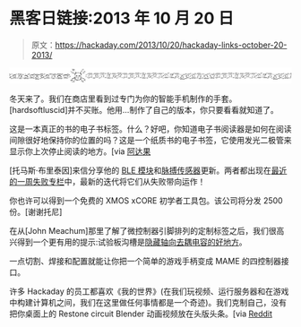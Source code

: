 # 黑客日链接:2013 年 10 月 20 日

> 原文：<https://hackaday.com/2013/10/20/hackaday-links-october-20-2013/>

![hackaday-links-chain](img/da184e9bde007f88b719f5aafc440574.png)

冬天来了。我们在商店里看到过专门为你的智能手机制作的手套。[hardsoftluscid]并不买账。他用…制作了自己的版本，你只要看看就知道了。

这是一本真正的书的电子书标签。什么？好吧，你知道电子书阅读器是如何在阅读间隙很好地保持你的位置的吗？这是一个纸质书的电子书签，它使用发光二极管来显示你上次停止阅读的地方。[via [阿达果](http://www.adafruit.com/blog/2013/10/14/ebookmark-for-the-ebook-generation/)

[托马斯·布里泰因]来信分享他的 [BLE 模块](http://www.instructables.com/id/How-to-Create-an-Arduino-Compatible-Bluetooth-40-M/)和[脉搏传感器](http://www.instructables.com/id/Homemade-Arduino-Friendly-Pulse-Sensor/)更新。两者都出现在[最近的一周失败专栏](http://hackaday.com/2013/09/19/fail-of-the-week-smoking-pulse-sensor-and-ble-dissappointment/)中，最新的迭代将它们从失败带向运作！

你也许可以得到一个免费的 XMOS xCORE 初学者工具包。该公司将分发 2500 份。[谢谢托尼]

在从[John Meachum]那里了解了微控制器引脚排列的定制标签之后，我们很高兴得到一个更有用的提示:试验板沟槽是[隐藏轴向去耦电容的好地方](http://notanumber.net/archives/118/update-on-labeling-your-chips)。

一点切割、焊接和配置就能让你把一个简单的游戏手柄变成 MAME 的四控制器接口。

许多 Hackaday 的员工都喜欢《我的世界》(在我们玩视频、运行服务器和在游戏中构建计算机之间，我们在这里做任何事情都是一个奇迹)。我们克制自己，没有把你桌面上的 Restone circuit Blender 动画视频放在头版头条。[via [Reddit](http://www.reddit.com/r/Minecraft/comments/1oi3fp/i_was_doing_some_redstone_when/)